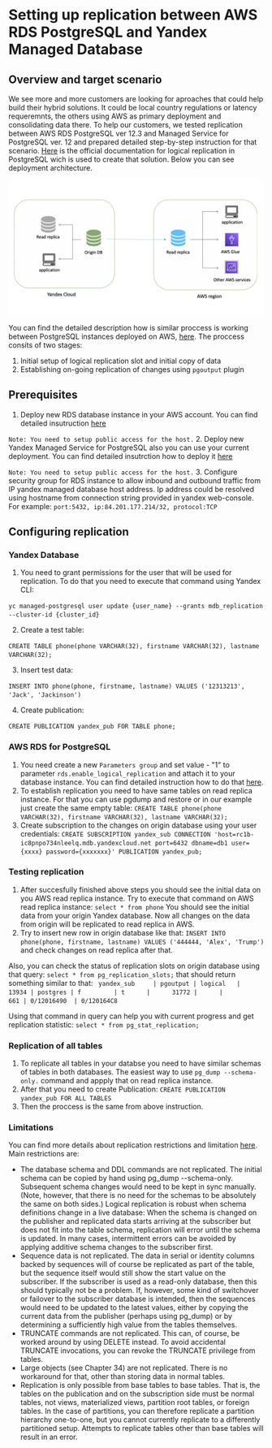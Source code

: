 # Setting up replication between AWS RDS PostgreSQL and Yandex Managed Database

## Overview and target scenario 
We see more and more customers are looking for aproaches that could help build their hybrid solutions. It could be local country regulations or latency requeremnts, the others using AWS as primary deployment and consolidating data there. To help our customers, we tested replication between AWS RDS PostgreSQL ver 12.3 and Managed Service for PostgreSQL ver. 12 and prepared detailed step-by-step instruction for that scenario. [Here](https://www.postgresql.org/docs/10/logical-replication.html) is the official documentation for logical replication in PostgreSQL wich is used to create that solution.  Below you can see deployment architecture. 

![Replication Diagram](managed_db_replication.png "Replication Diagram")


You can find the detailed description how is similar proccess is working between PostgreSQL instances deployed on AWS, [here](https://aws.amazon.com/blogs/database/using-logical-replication-to-replicate-managed-amazon-rds-for-postgresql-and-amazon-aurora-to-self-managed-postgresql/). The proccess consits of two stages:
1. Initial setup of logical replication slot and initial copy of data
2. Establishing on-going replication of changes using `pgoutput` plugin  

## Prerequisites

1. Deploy new RDS database instance in your AWS account. You can find detailed insutruction [here](https://docs.aws.amazon.com/AmazonRDS/latest/UserGuide/CHAP_GettingStarted.CreatingConnecting.PostgreSQL.html) 

`Note: You need to setup public access for the host.`
2. Deploy new Yandex Managed Service for PostgreSQL also you can use your current deployment. You can find detailed insutrction how to deploy it [here](https://cloud.yandex.ru/docs/managed-postgresql/quickstart)  

`Note: You need to setup public access for the host.`
3. Configure security group for RDS instance to allow inbound and outbound traffic from IP yandex managed database host address. Ip address could be resolved using hostname from connection string provided in yandex web-console. 
For example: `port:5432, ip:84.201.177.214/32, protocol:TCP`

## Configuring replication

### Yandex Database
1. You need to grant permissions for the user that will be used for replication. To do that you need to execute that command using Yandex CLI:

`yc managed-postgresql user update {user_name} --grants mdb_replication --cluster-id {cluster_id}`

2. Create a test table:

`CREATE TABLE phone(phone VARCHAR(32), firstname VARCHAR(32), lastname VARCHAR(32);`

3. Insert test data:

`INSERT INTO phone(phone, firstname, lastname) VALUES ('12313213', 'Jack', 'Jackinson')`

4. Create publication:

`CREATE PUBLICATION yandex_pub FOR TABLE phone;`


### AWS RDS for PostgreSQL
1. You need create a new `Parameters group` and set value - "1" to parameter `rds.enable_logical_replication` and attach it to your database instance. You can find detailed instruction how to do that [here](https://docs.aws.amazon.com/AmazonRDS/latest/UserGuide/USER_WorkingWithParamGroups.html).
2. To establish replication you need to have same tables on read replica instance. For that you can use pgdump and restore or in our example just create the same empty table:
`CREATE TABLE phone(phone VARCHAR(32), firstname VARCHAR(32), lastname VARCHAR(32);`
3. Create subscription to the changes on origin database using your user credentials:
`СREATE SUBSCRIPTION yandex_sub CONNECTION 'host=rc1b-ic8pnpo734nleelq.mdb.yandexcloud.net port=6432 dbname=db1 user={xxxx} password={xxxxxxx}' PUBLICATION yandex_pub;`

### Testing replication
1. After succesfully finished above steps you should see the initial data on you AWS read replica instance. Try to execute that command on AWS read replica instance:
`select * from phone` You should see the initial data from your origin Yandex database. Now all changes on the data from origin will be replicated to read replica in AWS. 
2. Try to insert new row in origin database like that:
`INSERT INTO phone(phone, firstname, lastname) VALUES ('444444, 'Alex', 'Trump')` and check changes on read replica after that.

Also, you can check the status of replication slots on origin database using that query: `select * from pg_replication_slots;` that should return something similar to that: 
` yandex_sub     | pgoutput | logical   |  13934 | postgres | f         | t      |      31772 |      |          661 | 0/12016490  | 0/120164C8`

Using that command in query can help you with current progress and get replication statistic: `select * from pg_stat_replication;`

### Replication of all tables
1. To replicate all tables in your databse you need to have similar schemas of tables in both databases. The easiest way to use `pg_dump --schema-only.` command and appply that on read replica instance.  
2. After that you need to create Publication: `CREATE PUBLICATION yandex_pub FOR ALL TABLES`
3. Then the proccess is the same from above instruction. 

### Limitations
You can find more details about replication restrictions and limitation [here](https://www.postgresql.org/docs/10/logical-replication-restrictions.html). Main restrictions are:
* The database schema and DDL commands are not replicated. The initial schema can be copied by hand using pg_dump --schema-only. Subsequent schema changes would need to be kept in sync manually. (Note, however, that there is no need for the schemas to be absolutely the same on both sides.) Logical replication is robust when schema definitions change in a live database: When the schema is changed on the publisher and replicated data starts arriving at the subscriber but does not fit into the table schema, replication will error until the schema is updated. In many cases, intermittent errors can be avoided by applying additive schema changes to the subscriber first.
* Sequence data is not replicated. The data in serial or identity columns backed by sequences will of course be replicated as part of the table, but the sequence itself would still show the start value on the subscriber. If the subscriber is used as a read-only database, then this should typically not be a problem. If, however, some kind of switchover or failover to the subscriber database is intended, then the sequences would need to be updated to the latest values, either by copying the current data from the publisher (perhaps using pg_dump) or by determining a sufficiently high value from the tables themselves.
* TRUNCATE commands are not replicated. This can, of course, be worked around by using DELETE instead. To avoid accidental TRUNCATE invocations, you can revoke the TRUNCATE privilege from tables.
* Large objects (see Chapter 34) are not replicated. There is no workaround for that, other than storing data in normal tables.
* Replication is only possible from base tables to base tables. That is, the tables on the publication and on the subscription side must be normal tables, not views, materialized views, partition root tables, or foreign tables. In the case of partitions, you can therefore replicate a partition hierarchy one-to-one, but you cannot currently replicate to a differently partitioned setup. Attempts to replicate tables other than base tables will result in an error.

